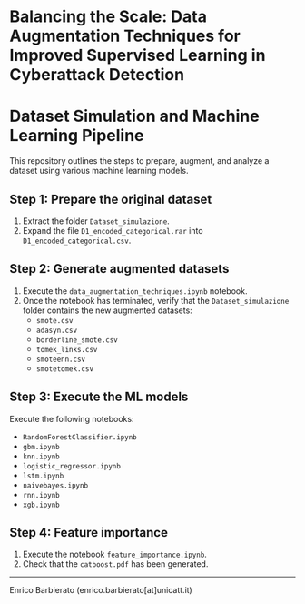 # Balancing the Scale: Data Augmentation Techniques for Improved Supervised Learning in Cyberattack Detection
# Dataset Simulation and Machine Learning Pipeline

This repository outlines the steps to prepare, augment, and analyze a dataset using various machine learning models.

## Step 1: Prepare the original dataset

1. Extract the folder `Dataset_simulazione`.
2. Expand the file `D1_encoded_categorical.rar` into `D1_encoded_categorical.csv`.

## Step 2: Generate augmented datasets

1. Execute the `data_augmentation_techniques.ipynb` notebook.
2. Once the notebook has terminated, verify that the `Dataset_simulazione` folder contains the new augmented datasets:
   - `smote.csv`
   - `adasyn.csv`
   - `borderline_smote.csv`
   - `tomek_links.csv`
   - `smoteenn.csv`
   - `smotetomek.csv`

## Step 3: Execute the ML models

Execute the following notebooks:

- `RandomForestClassifier.ipynb`
- `gbm.ipynb`
- `knn.ipynb`
- `logistic_regressor.ipynb`
- `lstm.ipynb`
- `naivebayes.ipynb`
- `rnn.ipynb`
- `xgb.ipynb`

## Step 4: Feature importance

1. Execute the notebook `feature_importance.ipynb`.
2. Check that the `catboost.pdf` has been generated.

---

Enrico Barbierato (enrico.barbierato[at]unicatt.it)

